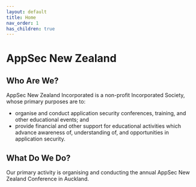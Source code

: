 ```yaml
---
layout: default
title: Home
nav_order: 1
has_children: true
---
```


# AppSec New Zealand

## Who Are We?

AppSec New Zealand Incorporated is a non-profit Incorporated Society, whose primary purposes are to:

* organise and conduct application security conferences, training, and other educational events; and
* provide financial and other support for educational activities which advance awareness of, understanding of, and opportunities in application security.

## What Do We Do?

Our primary activity is organising and conducting the annual AppSec New Zealand Conference in Auckland. 

